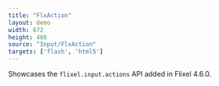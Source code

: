 ```yaml
---
title: "FlxAction"
layout: demo
width: 672
height: 480
source: "Input/FlxAction"
targets: ['flash', 'html5']
---
```


Showcases the `flixel.input.actions` API added in Flixel 4.6.0.